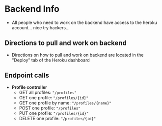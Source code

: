 # Backend Info

- All people who need to work on the backend have access to the heroku account... nice try hackers...

## Directions to pull and work on backend
- Directions on how to pull and work on backend are located in the "Deploy" tab of the Heroku dashboard

## Endpoint calls
- **Profile controller**
	- GET all profiles: `"/profiles"`
	- GET one profile: `"/profiles/{id}"`
	- GET one profile by name: `"/profiles/{name}"`
	- POST one profile: `"/profiles"`
	- PUT one profile: `"/profiles/{id}"`
	- DELETE one profile: `"/profiles/{id}"`
